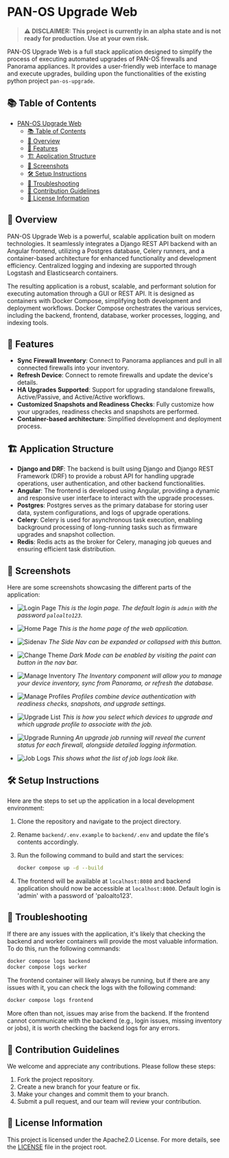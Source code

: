 # PAN-OS Upgrade Web

> **⚠️ DISCLAIMER: This project is currently in an alpha state and is not ready for production. Use at your own risk.**

PAN-OS Upgrade Web is a full stack application designed to simplify the process of executing automated upgrades of PAN-OS firewalls and Panorama appliances. It provides a user-friendly web interface to manage and execute upgrades, building upon the functionalities of the existing python project `pan-os-upgrade`.

## 📚 Table of Contents

- [PAN-OS Upgrade Web](#pan-os-upgrade-web)
  - [📚 Table of Contents](#-table-of-contents)
  - [📖 Overview](#-overview)
  - [🚀 Features](#-features)
  - [🏗️ Application Structure](#️-application-structure)
  - [📸 Screenshots](#-screenshots)
  - [🛠️ Setup Instructions](#️-setup-instructions)
  - [📝 Troubleshooting](#-troubleshooting)
  - [👥 Contribution Guidelines](#-contribution-guidelines)
  - [📜 License Information](#-license-information)

## 📖 Overview

PAN-OS Upgrade Web is a powerful, scalable application built on modern technologies. It seamlessly integrates a Django REST API backend with an Angular frontend, utilizing a Postgres database, Celery runners, and a container-based architecture for enhanced functionality and development efficiency. Centralized logging and indexing are supported through Logstash and Elasticsearch containers.

The resulting application is a robust, scalable, and performant solution for executing automation through a GUI or REST API. It is designed as containers with Docker Compose, simplifying both development and deployment workflows. Docker Compose orchestrates the various services, including the backend, frontend, database, worker processes, logging, and indexing tools.

## 🚀 Features

- **Sync Firewall Inventory**: Connect to Panorama appliances and pull in all connected firewalls into your inventory.
- **Refresh Device**: Connect to remote firewalls and update the device's details.
- **HA Upgrades Supported**: Support for upgrading standalone firewalls, Active/Passive, and Active/Active workflows.
- **Customized Snapshots and Readiness Checks**: Fully customize how your upgrades, readiness checks and snapshots are performed.
- **Container-based architecture**: Simplified development and deployment process.

## 🏗️ Application Structure

- **Django and DRF**: The backend is built using Django and Django REST Framework (DRF) to provide a robust API for handling upgrade operations, user authentication, and other backend functionalities.
- **Angular**: The frontend is developed using Angular, providing a dynamic and responsive user interface to interact with the upgrade processes.
- **Postgres**: Postgres serves as the primary database for storing user data, system configurations, and logs of upgrade operations.
- **Celery**: Celery is used for asynchronous task execution, enabling background processing of long-running tasks such as firmware upgrades and snapshot collection.
- **Redis**: Redis acts as the broker for Celery, managing job queues and ensuring efficient task distribution.

## 📸 Screenshots

Here are some screenshots showcasing the different parts of the application:

- ![Login Page](docs/screenshots/login.png)
  _This is the login page. The default login is `admin` with the password `paloalto123`._

- ![Home Page](docs/screenshots/homepage.png)
  _This is the home page of the web application._

- ![Sidenav](docs/screenshots/minimize.png)
  _The Side Nav can be expanded or collapsed with this button._

- ![Change Theme](docs/screenshots/dark_mode.png)
  _Dark Mode can be enabled by visiting the paint can button in the nav bar._

- ![Manage Inventory](docs/screenshots/inventory.png)
  _The Inventory component will allow you to manage your device inventory, sync from Panorama, or refresh the database._

- ![Manage Profiles](docs/screenshots/profile_create.png)
  _Profiles combine device authentication with readiness checks, snapshots, and upgrade settings._

- ![Upgrade List](docs/screenshots/upgrade_list.png)
  _This is how you select which devices to upgrade and which upgrade profile to associate with the job._

- ![Upgrade Running](docs/screenshots/upgrade_ha.png)
  _An upgrade job running will reveal the current status for each firewall, alongside detailed logging information._

- ![Job Logs](docs/screenshots/jobs.png)
  _This shows what the list of job logs look like._

## 🛠️ Setup Instructions

Here are the steps to set up the application in a local development environment:

1. Clone the repository and navigate to the project directory.
2. Rename `backend/.env.example` to `backend/.env` and update the file's contents accordingly.
3. Run the following command to build and start the services:

   ```bash
   docker compose up -d --build
   ```

4. The frontend will be available at `localhost:8080` and backend application should now be accessible at `localhost:8000`. Default login is 'admin' with a password of 'paloalto123'.

## 📝 Troubleshooting

If there are any issues with the application, it's likely that checking the backend and worker containers will provide the most valuable information. To do this, run the following commands:

```bash
docker compose logs backend
docker compose logs worker
```

The frontend container will likely always be running, but if there are any issues with it, you can check the logs with the following command:

```bash
docker compose logs frontend
```

More often than not, issues may arise from the backend. If the frontend cannot communicate with the backend (e.g., login issues, missing inventory or jobs), it is worth checking the backend logs for any errors.

## 👥 Contribution Guidelines

We welcome and appreciate any contributions. Please follow these steps:

1. Fork the project repository.
2. Create a new branch for your feature or fix.
3. Make your changes and commit them to your branch.
4. Submit a pull request, and our team will review your contribution.

## 📜 License Information

This project is licensed under the Apache2.0 License. For more details, see the [LICENSE](LICENSE) file in the project root.
